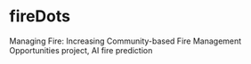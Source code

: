 # fireDots
Managing Fire: Increasing Community-based Fire Management Opportunities project, AI fire prediction
